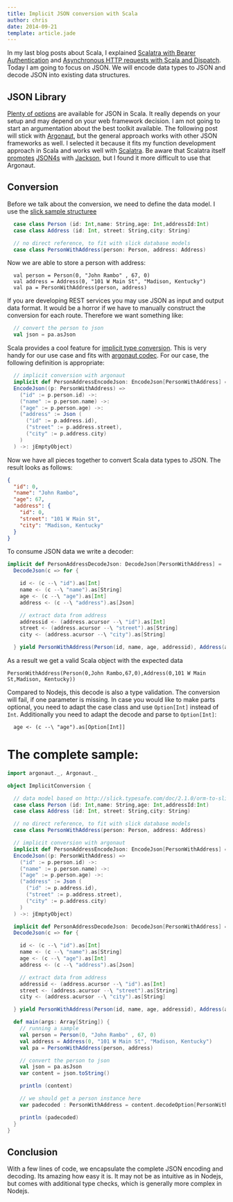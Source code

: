 ```yaml
---
title: Implicit JSON conversion with Scala
author: chris
date: 2014-09-21
template: article.jade
---
```


In my last blog posts about Scala, I explained [Scalatra with Bearer Authentication](http://lollyrock.com/articles/scalatra-bearer-authentication/) and [Asynchronous HTTP requests with Scala and Dispatch](http://lollyrock.com/articles/scala-http-requests/). Today I am going to focus on JSON. We will encode data types to JSON and decode JSON into existing data structures.

## JSON Library

[Plenty of options](http://stackoverflow.com/questions/8054018/json-library-for-scala) are available for JSON in Scala. It really depends on your setup and may depend on your web framework decision. I am not going to start an argumentation about the best toolkit available. The following post will stick with [Argonaut](http://argonaut.io), but the general approach works with other JSON frameworks as well. I selected it because it fits my function development approach in Scala and works well with [Scalatra](http://www.scalatra.org/). Be aware that Scalatra itself [promotes](http://scalatra.org/2.3/guides/formats/json.html) [JSON4s](http://json4s.org/) with [Jackson](http://jackson.codehaus.org/), but I found it more difficult to use that Argonaut.

## Conversion

Before we talk about the conversion, we need to define the data model. I use the [slick sample structuree](http://slick.typesafe.com/doc/2.1.0/orm-to-slick.html)

```scala
  case class Person (id: Int,name: String,age: Int,addressId:Int)
  case class Address (id: Int, street: String,city: String)

  // no direct reference, to fit with slick database models
  case class PersonWithAddress(person: Person, address: Address)
```

Now we are able to store a person with address:

```
  val person = Person(0, "John Rambo" , 67, 0)
  val address = Address(0, "101 W Main St", "Madison, Kentucky")
  val pa = PersonWithAddress(person, address)
```

If you are developing REST services you may use JSON as input and output data format. It would be a horror if we have to manually construct the conversion for each route. Therefore we want something like:

```scala
  // convert the person to json
  val json = pa.asJson
```

Scala provides a cool feature for [implicit type conversion](http://docs.scala-lang.org/tutorials/FAQ/finding-implicits.html). This is very handy for our use case and fits with [argonaut codec](http://argonaut.io/doc/codec/). For our case, the following definition is appropriate: 

```scala
  // implicit conversion with argonaut
  implicit def PersonAddressEncodeJson: EncodeJson[PersonWithAddress] =
  EncodeJson((p: PersonWithAddress) =>
    ("id" := p.person.id) ->:
    ("name" := p.person.name) ->:
    ("age" := p.person.age) ->:
    ("address" := Json (
      ("id" := p.address.id),
      ("street" := p.address.street),
      ("city" := p.address.city)
    )
  ) ->: jEmptyObject)
```

Now we have all pieces together to convert Scala data types to JSON. The result looks as follows:

```json
{
  "id": 0,
  "name": "John Rambo",
  "age": 67,
  "address": {
    "id": 0,
    "street": "101 W Main St",
    "city": "Madison, Kentucky"
  }
}
```

To consume JSON data we write a decoder:

```scala
implicit def PersonAddressDecodeJson: DecodeJson[PersonWithAddress] =
  DecodeJson(c => for {

    id <- (c --\ "id").as[Int]
    name <- (c --\ "name").as[String]
    age <- (c --\ "age").as[Int]
    address <- (c --\ "address").as[Json]

    // extract data from address
    addressid <- (address.acursor --\ "id").as[Int]
    street <- (address.acursor --\ "street").as[String]
    city <- (address.acursor --\ "city").as[String]

  } yield PersonWithAddress(Person(id, name, age, addressid), Address(addressid, street, city)))
```

As a result we get a valid Scala object with the expected data

```code
PersonWithAddress(Person(0,John Rambo,67,0),Address(0,101 W Main St,Madison, Kentucky))
```

Compared to Nodejs, this decode is also a type validation. The conversion will fail, if one parameter is missing. In case you would like to make parts optional, you need to adapt the case class and use `Option[Int]` instead of `Int`. Additionally you need to adapt the decode and parse to `Option[Int]`:

```code
  age <- (c --\ "age").as[Option[Int]]
```

# The complete sample:

```scala
import argonaut._, Argonaut._

object ImplicitConversion {

  // data model based on http://slick.typesafe.com/doc/2.1.0/orm-to-slick.html
  case class Person (id: Int,name: String,age: Int,addressId:Int)
  case class Address (id: Int, street: String,city: String)

  // no direct reference, to fit with slick database models
  case class PersonWithAddress(person: Person, address: Address)

  // implicit conversion with argonaut
  implicit def PersonAddressEncodeJson: EncodeJson[PersonWithAddress] =
  EncodeJson((p: PersonWithAddress) =>
    ("id" := p.person.id) ->:
    ("name" := p.person.name) ->:
    ("age" := p.person.age) ->:
    ("address" := Json (
      ("id" := p.address.id),
      ("street" := p.address.street),
      ("city" := p.address.city)
    )
  ) ->: jEmptyObject)

  implicit def PersonAddressDecodeJson: DecodeJson[PersonWithAddress] =
  DecodeJson(c => for {

    id <- (c --\ "id").as[Int]
    name <- (c --\ "name").as[String]
    age <- (c --\ "age").as[Int]
    address <- (c --\ "address").as[Json]

    // extract data from address
    addressid <- (address.acursor --\ "id").as[Int]
    street <- (address.acursor --\ "street").as[String]
    city <- (address.acursor --\ "city").as[String]

  } yield PersonWithAddress(Person(id, name, age, addressid), Address(addressid, street, city)))

  def main(args: Array[String]) {
    // running a sample
    val person = Person(0, "John Rambo" , 67, 0)
    val address = Address(0, "101 W Main St", "Madison, Kentucky")
    val pa = PersonWithAddress(person, address)

    // convert the person to json
    val json = pa.asJson
    var content = json.toString()

    println (content)

    // we should get a person instance here
    var padecoded : PersonWithAddress = content.decodeOption[PersonWithAddress].get

    println (padecoded)
  }
}
```

## Conclusion

With a few lines of code, we encapsulate the complete JSON encoding and decoding. Its amazing how easy it is. It may not be as intuitive as in Nodejs, but comes with additional type checks, which is generally more complex in Nodejs.


